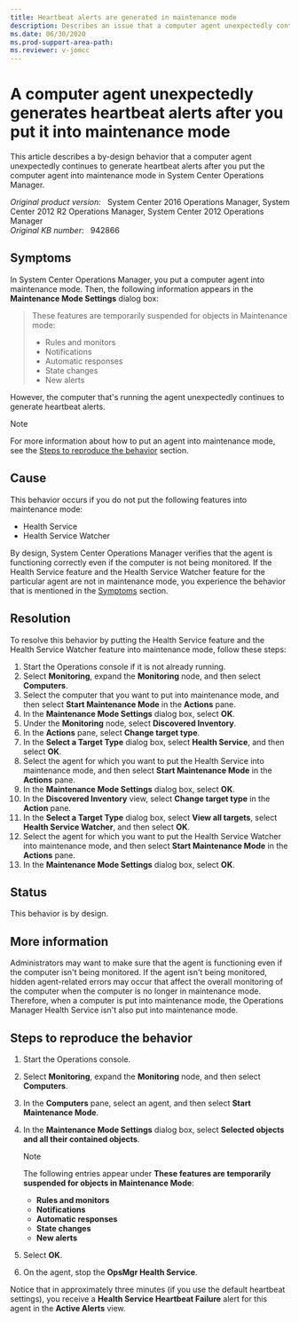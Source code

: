 ```yaml
---
title: Heartbeat alerts are generated in maintenance mode
description: Describes an issue that a computer agent unexpectedly continues to generate heartbeat alerts after you put the computer agent into maintenance mode in System Center Operations Manager.
ms.date: 06/30/2020
ms.prod-support-area-path: 
ms.reviewer: v-jomcc
---
```

# A computer agent unexpectedly generates heartbeat alerts after you put it into maintenance mode

This article describes a by-design behavior that a computer agent unexpectedly continues to generate heartbeat alerts after you put the computer agent into maintenance mode in System Center Operations Manager.

_Original product version:_ &nbsp; System Center 2016 Operations Manager, System Center 2012 R2 Operations Manager, System Center 2012 Operations Manager  
_Original KB number:_ &nbsp; 942866

## Symptoms

In System Center Operations Manager, you put a computer agent into maintenance mode. Then, the following information appears in the **Maintenance Mode Settings** dialog box:

> These features are temporarily suspended for objects in Maintenance mode:
>
> - Rules and monitors
> - Notifications
> - Automatic responses
> - State changes
> - New alerts

However, the computer that's running the agent unexpectedly continues to generate heartbeat alerts.

> [!NOTE]
> For more information about how to put an agent into maintenance mode, see the [Steps to reproduce the behavior](#steps-to-reproduce-the-behavior) section.

## Cause

This behavior occurs if you do not put the following features into maintenance mode:

- Health Service
- Health Service Watcher

By design, System Center Operations Manager verifies that the agent is functioning correctly even if the computer is not being monitored. If the Health Service feature and the Health Service Watcher feature for the particular agent are not in maintenance mode, you experience the behavior that is mentioned in the [Symptoms](#symptoms) section.

## Resolution

To resolve this behavior by putting the Health Service feature and the Health Service Watcher feature into maintenance mode, follow these steps:

1. Start the Operations console if it is not already running.
2. Select **Monitoring**, expand the **Monitoring** node, and then select **Computers**.
3. Select the computer that you want to put into maintenance mode, and then select **Start Maintenance Mode** in the **Actions** pane.
4. In the **Maintenance Mode Settings** dialog box, select **OK**.
5. Under the **Monitoring** node, select **Discovered Inventory**.
6. In the **Actions** pane, select **Change target type**.
7. In the **Select a Target Type** dialog box, select **Health Service**, and then select **OK**.
8. Select the agent for which you want to put the Health Service into maintenance mode, and then select **Start Maintenance Mode** in the **Actions** pane.
9. In the **Maintenance Mode Settings** dialog box, select **OK**.
10. In the **Discovered Inventory** view, select **Change target type** in the **Action** pane.
11. In the **Select a Target Type** dialog box, select **View all targets**, select **Health Service Watcher**, and then select **OK**.
12. Select the agent for which you want to put the Health Service Watcher into maintenance mode, and then select **Start Maintenance Mode** in the **Actions** pane.
13. In the **Maintenance Mode Settings** dialog box, select **OK**.

## Status

This behavior is by design.

## More information

Administrators may want to make sure that the agent is functioning even if the computer isn't being monitored. If the agent isn't being monitored, hidden agent-related errors may occur that affect the overall monitoring of the computer when the computer is no longer in maintenance mode. Therefore, when a computer is put into maintenance mode, the Operations Manager Health Service isn't also put into maintenance mode.

## Steps to reproduce the behavior

1. Start the Operations console.
2. Select **Monitoring**, expand the **Monitoring** node, and then select **Computers**.
3. In the **Computers** pane, select an agent, and then select **Start Maintenance Mode**.
4. In the **Maintenance Mode Settings** dialog box, select **Selected objects and all their contained objects**.

    > [!NOTE]
    > The following entries appear under **These features are temporarily suspended for objects in Maintenance Mode**:
    >
    > - **Rules and monitors**
    > - **Notifications**  
    > - **Automatic responses**  
    > - **State changes**  
    > - **New alerts**

5. Select **OK**.
6. On the agent, stop the **OpsMgr Health Service**.

Notice that in approximately three minutes (if you use the default heartbeat settings), you receive a **Health Service Heartbeat Failure** alert for this agent in the **Active Alerts** view.
